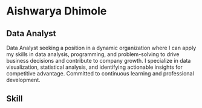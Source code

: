 # Aishwarya Dhimole
## Data Analyst

Data Analyst seeking a position in a dynamic organization where I can apply my skills in data analysis, programming, and problem-solving to drive business decisions and contribute to company growth. I specialize in data visualization, statistical analysis, and identifying actionable insights for competitive advantage. Committed to continuous learning and professional development.

## Skill
